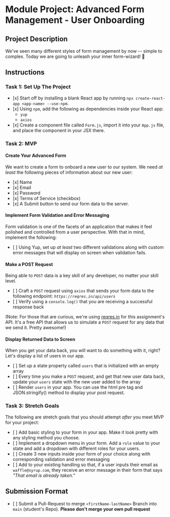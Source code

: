 # Module Project: Advanced Form Management - User Onboarding

## Project Description

We've seen many different styles of form management by now -- simple to complex. Today we are going to unleash your inner form-wizard! 🧙

## Instructions

### Task 1: Set Up The Project

-    [x] Start off by installing a blank React app by running `npx create-react-app <app-name> --use-npm`.
-    [x] Using `npm`, add the following as dependencies inside your React app:
     -    `yup`
     -    `axios`
-    [x] Create a component file called `Form.js`, import it into your `App.js` file, and place the component in your JSX there.

### Task 2: MVP

#### Create Your Advanced Form

We want to create a form to onboard a new user to our system. We need _at least_ the following pieces of information about our new user:

-    [x] Name
-    [x] Email
-    [x] Password
-    [x] Terms of Service (checkbox)
-    [x] A Submit button to send our form data to the server.

#### Implement Form Validation and Error Messaging

Form validation is one of the facets of an application that makes it feel polished and controlled from a user perspective. With that in mind, implement the following:

-    [ ] Using Yup, set up _at least_ two different validations along with custom error messages that will display on screen when validation fails.

#### Make a POST Request

Being able to `POST` data is a key skill of any developer, no matter your skill level.

-    [ ] Craft a `POST` request using `axios` that sends your form data to the following endpoint: _`https://reqres.in/api/users`_
-    [ ] Verify using a `console.log()` that you are receiving a successful response back

(Note: For those that are curious, we're using [reqres.in](https://reqres.in/) for this assignment's API. It's a free API that allows us to simulate a `POST` request for any data that we send it. Pretty awesome!)

#### Display Returned Data to Screen

When you get your data back, you will want to do something with it, right? Let's display a list of users in our app.

-    [ ] Set up a state property called `users` that is initialized with an empty array
-    [ ] Every time you make a `POST` request, and get that new user data back, update your `users` state with the new user added to the array
-    [ ] Render `users` in your app. You can use the html pre tag and JSON.stringify() method to display your post request.

### Task 3: Stretch Goals

The following are stretch goals that you should attempt _after_ you meet MVP for your project:

-    [ ] Add basic styling to your form in your app. Make it look pretty with any styling method you choose.
-    [ ] Implement a dropdown menu in your form. Add a `role` value to your state and add a dropdown with different roles for your users.
-    [ ] Create 3 new inputs inside your form of your choice along with corresponding validation and error messaging
-    [ ] Add to your existing handling so that, if a user inputs their email as `waffle@syrup.com`, they receive an error message in their form that says _"That email is already taken."_

## Submission Format

-    [ ] Submit a Pull-Request to merge `<firstName-lastName>` Branch into `main` (student's Repo). **Please don't merge your own pull request**

